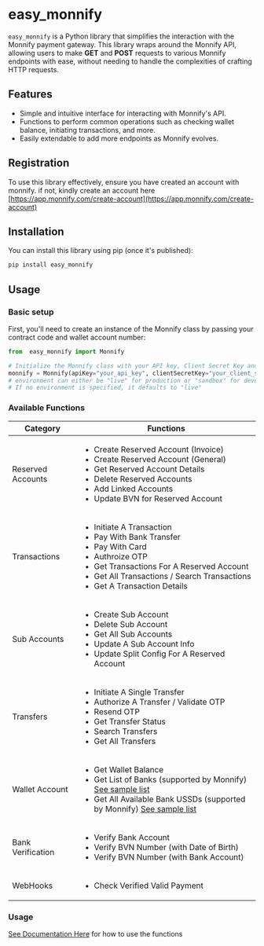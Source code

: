 # easy_monnify

`easy_monnify` is a Python library that simplifies the interaction with the Monnify payment gateway. This library wraps around the Monnify API, allowing users to make **GET** and **POST** requests to various Monnify endpoints with ease, without needing to handle the complexities of crafting HTTP requests.

## Features
- Simple and intuitive interface for interacting with Monnify's API.
- Functions to perform common operations such as checking wallet balance, initiating transactions, and more.
- Easily extendable to add more endpoints as Monnify evolves.

## Registration
To use this library effectively, ensure you have created an account with monnify. if not, kindly create an account here [https://app.monnify.com/create-account](https://app.monnify.com/create-account)

## Installation

You can install this library using pip (once it's published):
```bash
pip install easy_monnify
```

## Usage
### Basic setup

First, you'll need to create an instance of the Monnify class by passing your contract code and wallet account number:
```python
from  easy_monnify import Monnify

# Initialize the Monnify class with your API key, Client Secret Key and Environment
monnify = Monnify(apiKey="your_api_key", clientSecretKey="your_client_secret_key", environment="live")
# environment can either be "live" for production or "sandbox" for development.
# If no environment is specified, it defaults to "live"
```

### Available Functions

<table>
    <thead>
        <tr>
            <th>Category</th>
            <th>Functions</th>
        </tr>
    </thead>
    <tbody>
        <tr>
            <td>Reserved Accounts</td>
            <td>
                <ul>
                    <li>Create Reserved Account (Invoice)</li>
                    <li>Create Reserved Account (General)</li>
                    <li>Get Reserved Account Details</li>
                    <li>Delete Reserved Accounts</li>
                    <li>Add Linked Accounts</li>
                    <li>Update BVN for Reserved Account</li>
                </ul>
            </td>
        </tr>
        <tr>
            <td>Transactions</td>
            <td>
                <ul>
                    <li>Initiate A Transaction</li>
                    <li>Pay With Bank Transfer</li>
                    <li>Pay With Card</li>
                    <li>Authroize OTP</li>
                    <li>Get Transactions For A Reserved Account</li>
                    <li>Get All Transactions / Search Transactions</li>
                    <li>Get A Transaction Details</li>
                </ul>
            </td>
        </tr>
        <tr>
            <td>Sub Accounts</td>
            <td>
                <ul>
                    <li>Create Sub Account</li>
                    <li>Delete Sub Account</li>
                    <li>Get All Sub Accounts</li>
                    <li>Update A Sub Account Info</li>
                    <li>Update Split Config For A Reserved Account</li>
                </ul>
            </td>
        </tr>
        <tr>
            <td>Transfers</td>
            <td>
                <ul>
                    <li>Initiate A Single Transfer</li>
                    <li>Authorize A Transfer / Validate OTP</li>
                    <li>Resend OTP</li>
                    <li>Get Transfer Status</li>
                    <li>Search Transfers</li>
                    <li>Get All Transfers</li>
                </ul>
            </td>
        </tr>
        <tr>
            <td>Wallet Account</td>
            <td>
                <ul>
                    <li>Get Wallet Balance</li>
                    <li>Get List of Banks (supported by Monnify) <a href="./src/assets/banks.json">See sample list</a></li>
                    <li>Get All Available Bank USSDs (supported by Monnify) <a href="./src/assets/banks_ussd.json">See sample list</a></li>
                </ul>
            </td>
        </tr>
        <tr>
            <td>Bank Verification</td>
            <td>
                <ul>
                    <li>Verify Bank Account</li>
                    <li>Verify BVN Number (with Date of Birth)</li>
                    <li>Verify BVN Number (with Bank Account)</li>
                </ul>
            </td>
        </tr>
        <tr>
            <td>WebHooks</td>
            <td>
                <ul>
                    <li>Check Verified Valid Payment</li>
                </ul>
            </td>
        </tr>
    </tbody>
</table>

### Usage
[See Documentation Here](https://hackode-doc-whizzydocs-projects.vercel.app/) for how to use the functions